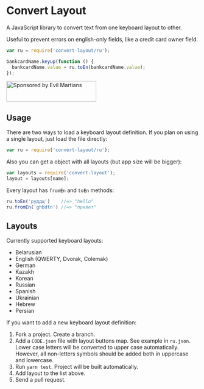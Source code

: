 # Convert Layout

A JavaScript library to convert text from one keyboard layout to other.

Useful to prevent errors on english-only fields, like a credit card owner field.

```js
var ru = require('convert-layout/ru');

bankcardName.keyup(function () {
  bankcardName.value = ru.toEn(bankcardName.value);
});
```

<a href="https://evilmartians.com/?utm_source=convert-layout">
  <img src="https://evilmartians.com/badges/sponsored-by-evil-martians.svg"
       alt="Sponsored by Evil Martians" width="236" height="54">
</a>


## Usage

There are two ways to load a keyboard layout definition.
If you plan on using a single layout, just load the file directly:

```js
var ru = require('convert-layout/ru');
```

Also you can get a object with all layouts (but app size will be bigger):

```js
var layouts = require('convert-layout');
layout = layouts[name];
```

Every layout has `fromEn` and `toEn` methods:

```js
ru.toEn('руддщ')    //=> "hello"
ru.fromEn('ghbdtn') //=> "привет"
```


## Layouts

Currently supported keyboard layouts:

* Belarusian
* English (QWERTY, Dvorak, Colemak)
* German
* Kazakh
* Korean
* Russian
* Spanish
* Ukrainian
* Hebrew
* Persian

If you want to add a new keyboard layout definition:

1. Fork a project. Create a branch.
2. Add a `CODE.json` file with layout buttons map. See example in `ru.json`.
   Lower case letters will be converted to upper case automatically.
   However, all non-letters symbols should be added both
   in uppercase and lowercase.
3. Run `yarn test`. Project will be built automatically.
4. Add layout to the list above.
5. Send a pull request.
